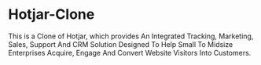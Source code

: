 # Hotjar-Clone
This is a Clone of Hotjar, which provides An Integrated Tracking, Marketing, Sales, Support And CRM Solution Designed To Help Small To Midsize Enterprises Acquire, Engage And Convert Website Visitors Into Customers.
